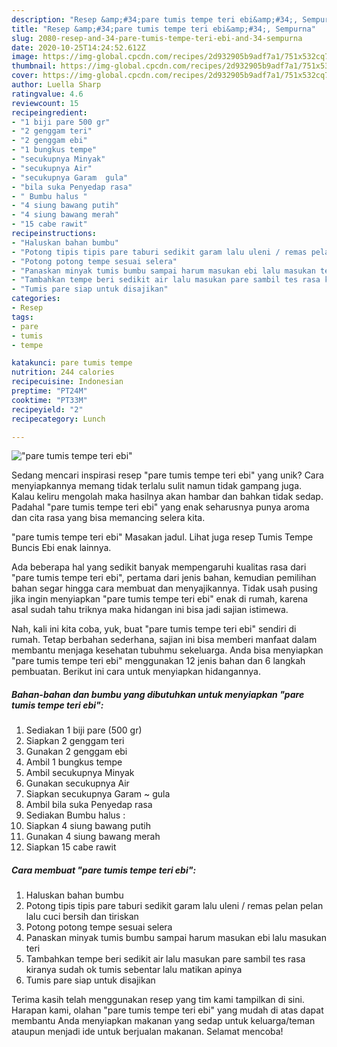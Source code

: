 ```yaml
---
description: "Resep &amp;#34;pare tumis tempe teri ebi&amp;#34;, Sempurna"
title: "Resep &amp;#34;pare tumis tempe teri ebi&amp;#34;, Sempurna"
slug: 2080-resep-and-34-pare-tumis-tempe-teri-ebi-and-34-sempurna
date: 2020-10-25T14:24:52.612Z
image: https://img-global.cpcdn.com/recipes/2d932905b9adf7a1/751x532cq70/pare-tumis-tempe-teri-ebi-foto-resep-utama.jpg
thumbnail: https://img-global.cpcdn.com/recipes/2d932905b9adf7a1/751x532cq70/pare-tumis-tempe-teri-ebi-foto-resep-utama.jpg
cover: https://img-global.cpcdn.com/recipes/2d932905b9adf7a1/751x532cq70/pare-tumis-tempe-teri-ebi-foto-resep-utama.jpg
author: Luella Sharp
ratingvalue: 4.6
reviewcount: 15
recipeingredient:
- "1 biji pare 500 gr"
- "2 genggam teri"
- "2 genggam ebi"
- "1 bungkus tempe"
- "secukupnya Minyak"
- "secukupnya Air"
- "secukupnya Garam  gula"
- "bila suka Penyedap rasa"
- " Bumbu halus "
- "4 siung bawang putih"
- "4 siung bawang merah"
- "15 cabe rawit"
recipeinstructions:
- "Haluskan bahan bumbu"
- "Potong tipis tipis pare taburi sedikit garam lalu uleni / remas pelan pelan lalu cuci bersih dan tiriskan"
- "Potong potong tempe sesuai selera"
- "Panaskan minyak tumis bumbu sampai harum masukan ebi lalu masukan teri"
- "Tambahkan tempe beri sedikit air lalu masukan pare sambil tes rasa kiranya sudah ok tumis sebentar lalu matikan apinya"
- "Tumis pare siap untuk disajikan"
categories:
- Resep
tags:
- pare
- tumis
- tempe

katakunci: pare tumis tempe 
nutrition: 244 calories
recipecuisine: Indonesian
preptime: "PT24M"
cooktime: "PT33M"
recipeyield: "2"
recipecategory: Lunch

---
```



![&#34;pare tumis tempe teri ebi&#34;](https://img-global.cpcdn.com/recipes/2d932905b9adf7a1/751x532cq70/pare-tumis-tempe-teri-ebi-foto-resep-utama.jpg)

Sedang mencari inspirasi resep &#34;pare tumis tempe teri ebi&#34; yang unik? Cara menyiapkannya memang tidak terlalu sulit namun tidak gampang juga. Kalau keliru mengolah maka hasilnya akan hambar dan bahkan tidak sedap. Padahal &#34;pare tumis tempe teri ebi&#34; yang enak seharusnya punya aroma dan cita rasa yang bisa memancing selera kita.

&#34;pare tumis tempe teri ebi&#34; Masakan jadul. Lihat juga resep Tumis Tempe Buncis Ebi enak lainnya.

Ada beberapa hal yang sedikit banyak mempengaruhi kualitas rasa dari &#34;pare tumis tempe teri ebi&#34;, pertama dari jenis bahan, kemudian pemilihan bahan segar hingga cara membuat dan menyajikannya. Tidak usah pusing jika ingin menyiapkan &#34;pare tumis tempe teri ebi&#34; enak di rumah, karena asal sudah tahu triknya maka hidangan ini bisa jadi sajian istimewa.


Nah, kali ini kita coba, yuk, buat &#34;pare tumis tempe teri ebi&#34; sendiri di rumah. Tetap berbahan sederhana, sajian ini bisa memberi manfaat dalam membantu menjaga kesehatan tubuhmu sekeluarga. Anda bisa menyiapkan &#34;pare tumis tempe teri ebi&#34; menggunakan 12 jenis bahan dan 6 langkah pembuatan. Berikut ini cara untuk menyiapkan hidangannya.

<!--inarticleads1-->

##### Bahan-bahan dan bumbu yang dibutuhkan untuk menyiapkan &#34;pare tumis tempe teri ebi&#34;:

1. Sediakan 1 biji pare (500 gr)
1. Siapkan 2 genggam teri
1. Gunakan 2 genggam ebi
1. Ambil 1 bungkus tempe
1. Ambil secukupnya Minyak
1. Gunakan secukupnya Air
1. Siapkan secukupnya Garam ~ gula
1. Ambil bila suka Penyedap rasa
1. Sediakan  Bumbu halus :
1. Siapkan 4 siung bawang putih
1. Gunakan 4 siung bawang merah
1. Siapkan 15 cabe rawit




<!--inarticleads2-->

##### Cara membuat &#34;pare tumis tempe teri ebi&#34;:

1. Haluskan bahan bumbu
1. Potong tipis tipis pare taburi sedikit garam lalu uleni / remas pelan pelan lalu cuci bersih dan tiriskan
1. Potong potong tempe sesuai selera
1. Panaskan minyak tumis bumbu sampai harum masukan ebi lalu masukan teri
1. Tambahkan tempe beri sedikit air lalu masukan pare sambil tes rasa kiranya sudah ok tumis sebentar lalu matikan apinya
1. Tumis pare siap untuk disajikan




Terima kasih telah menggunakan resep yang tim kami tampilkan di sini. Harapan kami, olahan &#34;pare tumis tempe teri ebi&#34; yang mudah di atas dapat membantu Anda menyiapkan makanan yang sedap untuk keluarga/teman ataupun menjadi ide untuk berjualan makanan. Selamat mencoba!
